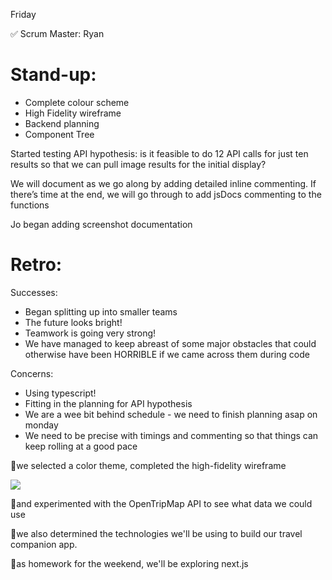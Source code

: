 Friday

✅ Scrum Master: Ryan

# Stand-up:

- Complete colour scheme
- High Fidelity wireframe
- Backend planning
- Component Tree

Started testing API hypothesis: is it feasible to do 12 API calls for just ten results so that we can pull image results for the initial display?

We will document as we go along by adding detailed inline commenting. If there’s time at the end, we will go through to add jsDocs commenting to the functions

Jo began adding screenshot documentation

# Retro:

Successes:

- Began splitting up into smaller teams
- The future looks bright!
- Teamwork is going very strong!
- We have managed to keep abreast of some major obstacles that could otherwise have been HORRIBLE if we came across them during code

Concerns:

- Using typescript!
- Fitting in the planning for API hypothesis
- We are a wee bit behind schedule - we need to finish planning asap on monday
- We need to be precise with timings and commenting so that things can keep rolling at a good pace

🔸we selected a color theme, completed the high-fidelity wireframe

<img src="https://photos.google.com/share/AF1QipPSz2UrMQlwuDxo9JqItX7GNhsR7E40Q8E-RO7dLXw6zL1LP_Ef7AV9SPhthS3gyA/photo/AF1QipNvz3i0wSdMPZY3gYUNtY1TMbRjMQwJacQXdoQ4?key=eW0wRUl5VElmaWxnTW40Zy00SzVobDlyTWhzTTB3"/>

🔸and experimented with the OpenTripMap API to see what data we could use

🔸we also determined the technologies we'll be using to build our travel companion app.

🔸as homework for the weekend, we'll be exploring next.js
